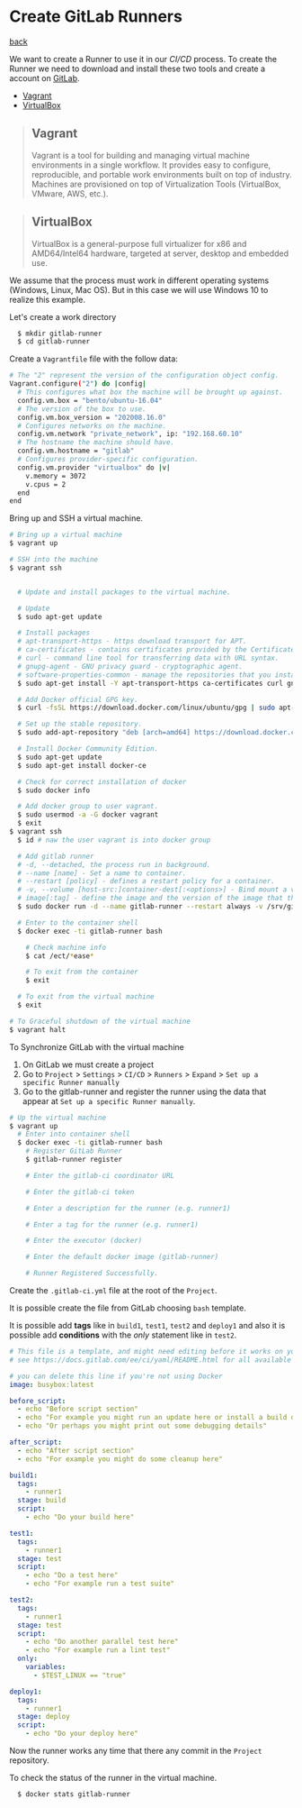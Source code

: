 # Create GitLab Runners

[back](../README.md)

We want to create a Runner to use it in our *CI/CD* process. To create the Runner we need to download and install these two tools and create a account on [GitLab](https://gitlab.com).

* [Vagrant](https://www.vagrantup.com/downloads)
* [VirtualBox](https://www.virtualbox.org/wiki/Downloads)


> ## Vagrant
>
> Vagrant is a tool for building and managing virtual machine environments in a single workflow. It provides easy to configure, reproducible, and portable work environments built on top of industry. Machines are provisioned on top of Virtualization Tools (VirtualBox, VMware, AWS, etc.).

> ## VirtualBox
>
> VirtualBox is a general-purpose full virtualizer for x86 and AMD64/Intel64 hardware, targeted at server, desktop and embedded use.

We assume that the process must work in different operating systems (Windows, Linux, Mac OS). But in this case we will use Windows 10 to realize this example.

Let's create a work directory

``` bash
  $ mkdir gitlab-runner
  $ cd gitlab-runner
```

Create a `Vagrantfile` file with the follow data:

``` sh
# The "2" represent the version of the configuration object config.
Vagrant.configure("2") do |config|
  # This configures what box the machine will be brought up against.
  config.vm.box = "bento/ubuntu-16.04"
  # The version of the box to use.
  config.vm.box_version = "202008.16.0"
  # Configures networks on the machine.
  config.vm.network "private_network", ip: "192.168.60.10"
  # The hostname the machine should have.
  config.vm.hostname = "gitlab"
  # Configures provider-specific configuration.
  config.vm.provider "virtualbox" do |v|
    v.memory = 3072
    v.cpus = 2
  end
end
```

Bring up and SSH a virtual machine.

``` sh
# Bring up a virtual machine
$ vagrant up

# SSH into the machine
$ vagrant ssh


  # Update and install packages to the virtual machine.

  # Update
  $ sudo apt-get update

  # Install packages
  # apt-transport-https - https download transport for APT.
  # ca-certificates - contains certificates provided by the Certificate Authorities.
  # curl - command line tool for transferring data with URL syntax.
  # gnupg-agent - GNU privacy guard - cryptographic agent.
  # software-properties-common - manage the repositories that you install software from (common).
  $ sudo apt-get install -Y apt-transport-https ca-certificates curl gnupg-agent software-properties-common

  # Add Docker official GPG key.
  $ curl -fsSL https://download.docker.com/linux/ubuntu/gpg | sudo apt-key add -

  # Set up the stable repository.
  $ sudo add-apt-repository "deb [arch=amd64] https://download.docker.com/linux/ubuntu $(lsb_release -cs) stable"

  # Install Docker Community Edition.
  $ sudo apt-get update
  $ sudo apt-get install docker-ce

  # Check for correct installation of docker
  $ sudo docker info

  # Add docker group to user vagrant.
  $ sudo usermod -a -G docker vagrant
  $ exit
$ vagrant ssh
  $ id # naw the user vagrant is into docker group

  # Add gitlab runner
  # -d, --detached, the process run in background.
  # --name [name] - Set a name to container.
  # --restart [policy] - defines a restart policy for a container.
  # -v, --volume [host-src:]container-dest[:<options>] - Bind mount a volume.
  # image[:tag] - define the image and the version of the image that the container will run.
  $ sudo docker run -d --name gitlab-runner --restart always -v /srv/gitlab-runner/config:/etc/gitlab-runner -v /var/run/docker.sock:/var/run/docker.sock gitlab/gitlab-runner:latest

  # Enter to the container shell
  $ docker exec -ti gitlab-runner bash

    # Check machine info
    $ cat /ect/*ease*

    # To exit from the container
    $ exit

  # To exit from the virtual machine
  $ exit

# To Graceful shutdown of the virtual machine
$ vagrant halt

```

To Synchronize GitLab with the virtual machine

1. On GitLab we must create a project
1. Go to `Project` > `Settings` > `CI/CD` > `Runners` > `Expand` > `Set up a specific Runner manually`
1. Go to the gitlab-runner and register the runner using the data that appear at `Set up a specific Runner manually`.

``` bash
# Up the virtual machine
$ vagrant up
  # Enter into container shell
  $ docker exec -ti gitlab-runner bash
    # Register GitLab Runner
    $ gitlab-runner register

    # Enter the gitlab-ci coordinator URL

    # Enter the gitlab-ci token

    # Enter a description for the runner (e.g. runner1)

    # Enter a tag for the runner (e.g. runner1)

    # Enter the executor (docker)

    # Enter the default docker image (gitlab-runner)

    # Runner Registered Successfully.
```
Create the `.gitlab-ci.yml` file at the root of the `Project`.

It is possible create the file from GitLab choosing `bash` template.

It is possible add **tags** like in `build1`, `test1`, `test2` and `deploy1` and also it is possible add **conditions** with the *only* statement like in `test2`.

``` yml
# This file is a template, and might need editing before it works on your project.
# see https://docs.gitlab.com/ee/ci/yaml/README.html for all available options

# you can delete this line if you're not using Docker
image: busybox:latest

before_script:
  - echo "Before script section"
  - echo "For example you might run an update here or install a build dependency"
  - echo "Or perhaps you might print out some debugging details"

after_script:
  - echo "After script section"
  - echo "For example you might do some cleanup here"

build1:
  tags:
    - runner1
  stage: build
  script:
    - echo "Do your build here"

test1:
  tags:
    - runner1
  stage: test
  script:
    - echo "Do a test here"
    - echo "For example run a test suite"

test2:
  tags:
    - runner1
  stage: test
  script:
    - echo "Do another parallel test here"
    - echo "For example run a lint test"
  only:
    variables:
      - $TEST_LINUX == "true"

deploy1:
  tags:
    - runner1
  stage: deploy
  script:
    - echo "Do your deploy here"
```

Now the runner works any time that there any commit in the `Project` repository.

To check the status of the runner in the virtual machine.

``` bash
  $ docker stats gitlab-runner
```